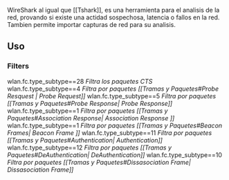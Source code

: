 WireShark  al igual que [[Tshark]], es una herramienta para el analisis de la red, provando si existe una actidad sospechosa, latencia o fallos en la red. Tambien permite importar capturas de red para su analisis.


## Uso

### Filters
wlan.fc.type_subtype=\=28 *Filtra los paquetes CTS*
wlan.fc.type_subtype=\=4 *Filtra por paquetes [[Tramas y Paquetes#Probe Resquest | Probe Request]]*
wlan.fc.type_subtype=\=5 *Filtra por paquetes [[Tramas y Paquetes#Probe Response| Probe Response]]*
wlan.fc.type_subtype=\=1 *Filtra por paquetes [[Tramas y Paquetes#Association Response| Association Response ]]*
wlan.fc.type_subtype=\=1 *Filtra por paquetes [[Tramas y Paquetes#Beacon Frames| Beacon Frame ]]*
wlan.fc.type_subtype=\=11 *Filtra por paquetes [[Tramas y Paquetes#Authentication|  Authentication]]*
wlan.fc.type_subtype=\=12 *Filtra por paquetes [[Tramas y Paquetes#DeAuthentication|  DeAuthentication]]*
wlan.fc.type_subtype=\=10 *Filtra por paquetes [[Tramas y Paquetes#Dissasociation Frame|  Dissasociation Frame]]*



 